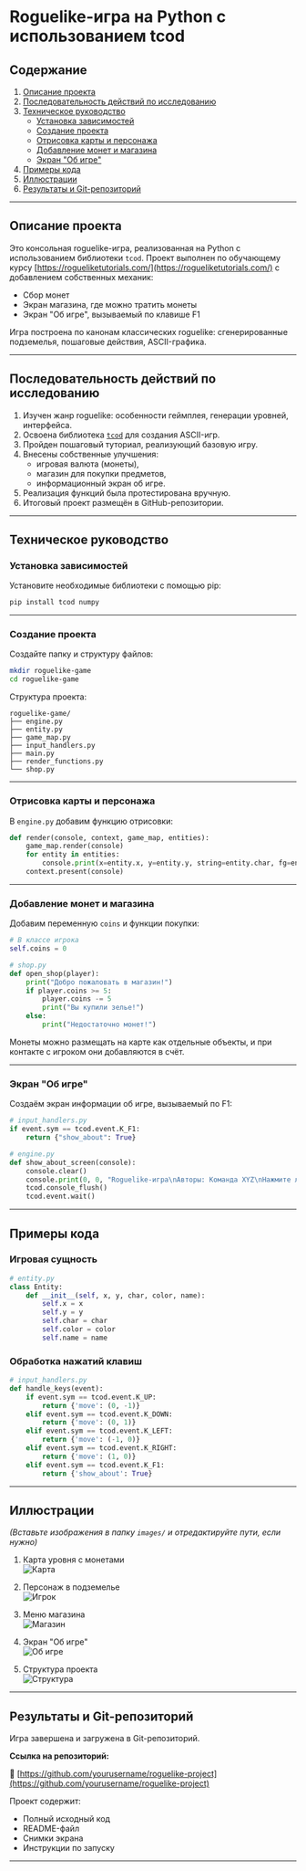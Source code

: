 
# Roguelike-игра на Python с использованием tcod

## Содержание

1. [Описание проекта](#описание-проекта)  
2. [Последовательность действий по исследованию](#последовательность-действий-по-исследованию)  
3. [Техническое руководство](#техническое-руководство)  
   - [Установка зависимостей](#установка-зависимостей)  
   - [Создание проекта](#создание-проекта)  
   - [Отрисовка карты и персонажа](#отрисовка-карты-и-персонажа)  
   - [Добавление монет и магазина](#добавление-монет-и-магазина)  
   - [Экран "Об игре"](#экран-об-игре)  
4. [Примеры кода](#примеры-кода)  
5. [Иллюстрации](#иллюстрации)  
6. [Результаты и Git-репозиторий](#результаты-и-git-репозиторий)

---

## Описание проекта

Это консольная roguelike-игра, реализованная на Python с использованием библиотеки `tcod`. Проект выполнен по обучающему курсу [https://rogueliketutorials.com/](https://rogueliketutorials.com/) с добавлением собственных механик:

- Сбор монет
- Экран магазина, где можно тратить монеты
- Экран "Об игре", вызываемый по клавише F1

Игра построена по канонам классических roguelike: сгенерированные подземелья, пошаговые действия, ASCII-графика.

---

## Последовательность действий по исследованию

1. Изучен жанр roguelike: особенности геймплея, генерации уровней, интерфейса.
2. Освоена библиотека [`tcod`](https://python-tcod.readthedocs.io/en/latest/) для создания ASCII-игр.
3. Пройден пошаговый туториал, реализующий базовую игру.
4. Внесены собственные улучшения:
   - игровая валюта (монеты),
   - магазин для покупки предметов,
   - информационный экран об игре.
5. Реализация функций была протестирована вручную.
6. Итоговый проект размещён в GitHub-репозитории.

---

## Техническое руководство

### Установка зависимостей

Установите необходимые библиотеки с помощью pip:

```bash
pip install tcod numpy
```

---

### Создание проекта

Создайте папку и структуру файлов:

```bash
mkdir roguelike-game
cd roguelike-game
```

Структура проекта:

```
roguelike-game/
├── engine.py
├── entity.py
├── game_map.py
├── input_handlers.py
├── main.py
├── render_functions.py
└── shop.py
```

---

### Отрисовка карты и персонажа

В `engine.py` добавим функцию отрисовки:

```python
def render(console, context, game_map, entities):
    game_map.render(console)
    for entity in entities:
        console.print(x=entity.x, y=entity.y, string=entity.char, fg=entity.color)
    context.present(console)
```

---

### Добавление монет и магазина

Добавим переменную `coins` и функции покупки:

```python
# В классе игрока
self.coins = 0

# shop.py
def open_shop(player):
    print("Добро пожаловать в магазин!")
    if player.coins >= 5:
        player.coins -= 5
        print("Вы купили зелье!")
    else:
        print("Недостаточно монет!")
```

Монеты можно размещать на карте как отдельные объекты, и при контакте с игроком они добавляются в счёт.

---

### Экран "Об игре"

Создаём экран информации об игре, вызываемый по F1:

```python
# input_handlers.py
if event.sym == tcod.event.K_F1:
    return {"show_about": True}

# engine.py
def show_about_screen(console):
    console.clear()
    console.print(0, 0, "Roguelike-игра\nАвторы: Команда XYZ\nНажмите любую клавишу для выхода.")
    tcod.console_flush()
    tcod.event.wait()
```

---

## Примеры кода

### Игровая сущность

```python
# entity.py
class Entity:
    def __init__(self, x, y, char, color, name):
        self.x = x
        self.y = y
        self.char = char
        self.color = color
        self.name = name
```

### Обработка нажатий клавиш

```python
# input_handlers.py
def handle_keys(event):
    if event.sym == tcod.event.K_UP:
        return {'move': (0, -1)}
    elif event.sym == tcod.event.K_DOWN:
        return {'move': (0, 1)}
    elif event.sym == tcod.event.K_LEFT:
        return {'move': (-1, 0)}
    elif event.sym == tcod.event.K_RIGHT:
        return {'move': (1, 0)}
    elif event.sym == tcod.event.K_F1:
        return {'show_about': True}
```

---

## Иллюстрации

_(Вставьте изображения в папку `images/` и отредактируйте пути, если нужно)_

1. Карта уровня с монетами  
   ![Карта](images/map.png)

2. Персонаж в подземелье  
   ![Игрок](images/player.png)

3. Меню магазина  
   ![Магазин](images/shop.png)

4. Экран "Об игре"  
   ![Об игре](images/about.png)

5. Структура проекта  
   ![Структура](images/structure.png)

---

## Результаты и Git-репозиторий

Игра завершена и загружена в Git-репозиторий.

**Ссылка на репозиторий:**

🔗 [https://github.com/yourusername/roguelike-project](https://github.com/yourusername/roguelike-project)

Проект содержит:
- Полный исходный код
- README-файл
- Снимки экрана
- Инструкции по запуску

---
